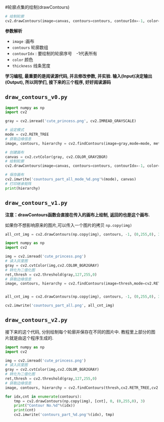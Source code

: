 #轮廓点集的绘制(drawContours)

```python
# 绘制轮廓
cv2.drawContours(image=canvas, contours=contours, contourIdx=-1, color=(0,255,0), thickness=3)
```

**参数解析**

* `image` :画布
* `contours` 轮廓数组
* `contourIdx` : 要绘制的轮廓序号　-1代表所有
* `color` 颜色
* `thickness` 线条宽度


**学习编程, 最重要的是阅读源代码, 并且修改参数, 并实验. 输入(Input)决定输出(Output), 所以同学们, 接下来的三个程序, 好好阅读源码**



## `draw_contours_v0.py`

```python
import numpy as np
import cv2

gray = cv2.imread('cute_princess.png', cv2.IMREAD_GRAYSCALE)

# 设定模式
mode = cv2.RETR_TREE
# 获取边缘信息
image, contours, hierarchy = cv2.findContours(image=gray,mode=mode, method=cv2.CHAIN_APPROX_SIMPLE)

# 创建画布
canvas = cv2.cvtColor(gray, cv2.COLOR_GRAY2BGR)
# 绘制轮廓
cv2.drawContours(image=canvas, contours=contours, contourIdx=-1, color=(0,255,0), thickness=3)

# 保存画布
cv2.imwrite('countours_part_all_mode_%d.png'%(mode), canvas)
# 打印继承矩阵
print(hierarchy)
```



## `draw_contours_v1.py`

**注意：drawContours函数会直接在传入的画布上绘制, 返回的也是这个画布.**

如果你不想影响原来的图片,可以传入一个图片的拷贝 `np.copy(img)`

```python
all_cnt_img = cv2.drawContours(np.copy(img), contours, -1, (0,255,0), 3)
```



```python
import numpy as np
import cv2

img = cv2.imread('cute_princess.png')
# 读入灰度图
gray = cv2.cvtColor(img,cv2.COLOR_BGR2GRAY)
# 转化为二值化图
ret,thresh = cv2.threshold(gray,127,255,0)
# 获取边缘信息
image, contours, hierarchy = cv2.findContours(image=thresh,mode=cv2.RETR_TREE, method=cv2.CHAIN_APPROX_SIMPLE)


all_cnt_img = cv2.drawContours(np.copy(img), contours, -1, (0,255,0), 3)

cv2.imwrite('countours_part_all.png', all_cnt_img)
```



## `draw_contours_v2.py`

接下来的这个代码, 分别绘制每个轮廓并保存在不同的图片中. 教程里上部分的图片就是由这个程序生成的.

```python
import numpy as np
import cv2

img = cv2.imread('cute_princess.png')
# 读入灰度图
gray = cv2.cvtColor(img,cv2.COLOR_BGR2GRAY)
# 转化为二值化图
ret,thresh = cv2.threshold(gray,127,255,0)
# 获取边缘信息
image, contours, hierarchy = cv2.findContours(thresh,cv2.RETR_TREE,cv2.CHAIN_APPROX_SIMPLE)

for idx,cnt in enumerate(contours):
    tmp = cv2.drawContours(np.copy(img), [cnt], 0, (0,255,0), 3)
    print("Contour No.%d"%(idx))
    print(cnt)
    cv2.imwrite('contours_part_%d.png'%(idx), tmp)
```

